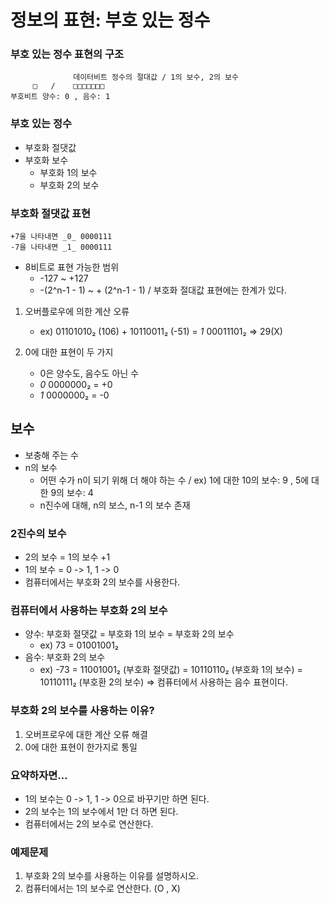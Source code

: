 # 정보의 표현: 부호 있는 정수

### 부호 있는 정수 표현의 구조
                  데이터비트 정수의 절대값 / 1의 보수, 2의 보수  
         □   /    □□□□□□□
    부호비트 양수: 0 , 음수: 1

### 부호 있는 정수
  - 부호화 절댓값
  - 부호화 보수
    - 부호화 1의 보수
    - 부호화 2의 보수

### 부호화 절댓값 표현

    +7을 나타내면 _0_ 0000111
    -7을 나타내면 _1_ 0000111

  - 8비트로 표현 가능한 범위
    - -127 ~ +127
    - -(2^n-1 - 1) ~ + (2^n-1 - 1) / 부호화 절대값 표현에는 한계가 있다.

  1. 오버플로우에 의한 계산 오류
      - ex) 01101010₂ (106) + 10110011₂ (-51) = _1_ 00011101₂ => 29(X)
 
  3. 0에 대한 표현이 두 가지
     - 0은 양수도, 음수도 아닌 수
     - _0_ 0000000₂ = +0
     - _1_ 0000000₂ = -0

## 보수
  - 보충해 주는 수
  - n의 보수
    - 어떤 수가 n이 되기 위해 더 해야 하는 수      /   ex) 1에 대한 10의 보수: 9 , 5에 대한 9의 보수: 4
    - n진수에 대해, n의 보스, n-1 의 보수 존재
   
### 2진수의 보수
  - 2의 보수 = 1의 보수 +1
  - 1의 보수 = 0 -> 1, 1 -> 0
  - 컴퓨터에서는 부호화 2의 보수를 사용한다.

### 컴퓨터에서 사용하는 부호화 2의 보수
  - 양수: 부호화 절댓값 = 부호화 1의 보수 = 부호화 2의 보수
    - ex) 73 = 01001001₂
  - 음수: 부호화 2의 보수
    - ex) -73 = 11001001₂ (부호화 절댓값) = 10110110₂ (부호화 1의 보수) = 10110111₂ (부호환 2의 보수)  => 컴퓨터에서 사용하는 음수 표현이다.

### 부호화 2의 보수를 사용하는 이유?
  1. 오버프로우에 대한 계산 오류 해결
  2. 0에 대한 표현이 한가지로 통일

### 요약하자면...
  - 1의 보수는 0 -> 1, 1 -> 0으로 바꾸기만 하면 된다.
  - 2의 보수는 1의 보수에서 1만 더 하면 된다.
  - 컴퓨터에서는 2의 보수로 연산한다.

### 예제문제
  1. 부호화 2의 보수를 사용하는 이유를 설명하시오.
  2. 컴퓨터에서는 1의 보수로 연산한다. (O , X)





